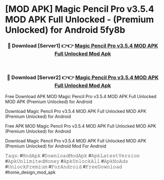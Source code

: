 # [MOD APK] Magic Pencil Pro v3.5.4 MOD APK Full Unlocked - (Premium Unlocked) for Android 5fy8b



<div align="center">
<h3>🔴 Download [Server1] 👉👉 <a href="https://momento.my/?title=Magic_Pencil_Pro_v3.5.4_MOD_APK_Full_Unlocked">Magic Pencil Pro v3.5.4 MOD APK Full Unlocked Mod Apk</a></h3><br>

<h3>🔴 Download [Server2] 👉👉 <a href="https://momento.my/?title=Magic_Pencil_Pro_v3.5.4_MOD_APK_Full_Unlocked">Magic Pencil Pro v3.5.4 MOD APK Full Unlocked Mod Apk</a></h3>
</div>



Free Download APK MOD Magic Pencil Pro v3.5.4 MOD APK Full Unlocked MOD APK (Premium Unlocked) for Android

Download Magic Pencil Pro v3.5.4 MOD APK Full Unlocked MOD APK (Premium Unlocked) for Android

Free APK MOD Magic Pencil Pro v3.5.4 MOD APK Full Unlocked MOD APK (Premium Unlocked) for Android

Download Magic Pencil Pro v3.5.4 MOD APK Full Unlocked MOD APK (Premium Unlocked) for Android Mod For Android

𝚃𝚊𝚐𝚜: #𝙼𝚘𝚍𝙰𝚙𝚔 #𝙳𝚘𝚠𝚗𝚕𝚘𝚊𝚍𝙼𝚘𝚍𝙰𝚙𝚔 #𝙰𝚙𝚔𝙻𝚊𝚝𝚎𝚜𝚝𝚅𝚎𝚛𝚜𝚒𝚘𝚗 #𝙰𝚙𝚔𝚄𝚗𝚕𝚒𝚖𝚒𝚝𝚎𝚍𝙼𝚘𝚗𝚎𝚢 #𝙰𝚙𝚔𝚄𝚗𝚕𝚘𝚌𝚔𝙰𝚕𝚕 #𝙰𝚙𝚔𝙽𝚘𝙰𝚍𝚜 #𝚄𝚗𝚕𝚘𝚌𝚔𝙿𝚛𝚎𝚖𝚒𝚞𝚖 #𝙵𝚘𝚛𝙰𝚗𝚍𝚛𝚘𝚒𝚍 #𝙵𝚛𝚎𝚎𝙳𝚘𝚠𝚗𝚕𝚘𝚊𝚍 #home_design_mod_apk
